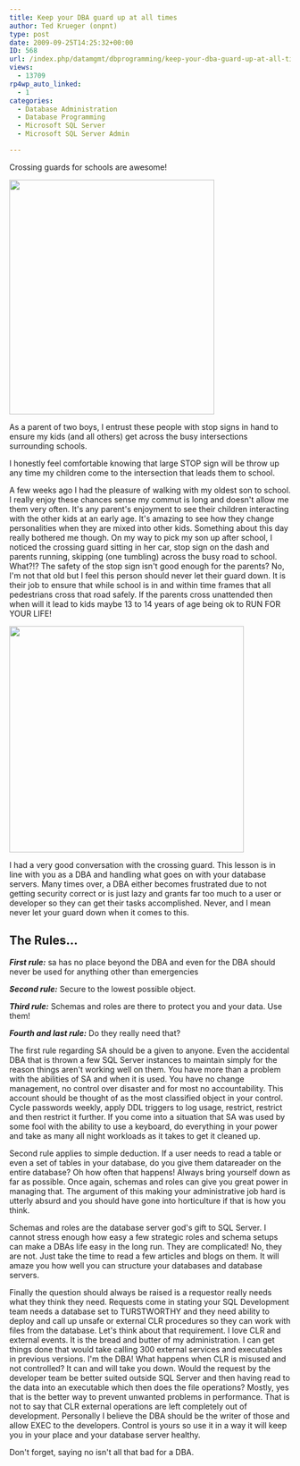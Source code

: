 ```yaml
---
title: Keep your DBA guard up at all times
author: Ted Krueger (onpnt)
type: post
date: 2009-09-25T14:25:32+00:00
ID: 568
url: /index.php/datamgmt/dbprogramming/keep-your-dba-guard-up-at-all-times/
views:
  - 13709
rp4wp_auto_linked:
  - 1
categories:
  - Database Administration
  - Database Programming
  - Microsoft SQL Server
  - Microsoft SQL Server Admin

---
```

Crossing guards for schools are awesome! 

<div class="image_block">
  <img src="https://lessthandot.z19.web.core.windows.net/wp-content/uploads/blogs/DataMgmt//stop.gif" alt="" title="" width="367" height="420" />
</div>

As a parent of two boys, I entrust these people with stop signs in hand to ensure my kids (and all others) get across the busy intersections surrounding schools. 

I honestly feel comfortable knowing that large STOP sign will be throw up any time my children come to the intersection that leads them to school. 

A few weeks ago I had the pleasure of walking with my oldest son to school. I really enjoy these chances sense my commut is long and doesn't allow me them very often. It's any parent's enjoyment to see their children interacting with the other kids at an early age. It's amazing to see how they change personalities when they are mixed into other kids. Something about this day really bothered me though. On my way to pick my son up after school, I noticed the crossing guard sitting in her car, stop sign on the dash and parents running, skipping (one tumbling) across the busy road to school. What?!? The safety of the stop sign isn't good enough for the parents? No, I'm not that old but I feel this person should never let their guard down. It is their job to ensure that while school is in and within time frames that all pedestrians cross that road safely. If the parents cross unattended then when will it lead to kids maybe 13 to 14 years of age being ok to RUN FOR YOUR LIFE!

<div class="image_block">
  <img src="https://lessthandot.z19.web.core.windows.net/wp-content/uploads/blogs/DataMgmt//RUN.gif" alt="" title="" width="420" height="405" />
</div>

I had a very good conversation with the crossing guard. This lesson is in line with you as a DBA and handling what goes on with your database servers. Many times over, a DBA either becomes frustrated due to not getting security correct or is just lazy and grants far too much to a user or developer so they can get their tasks accomplished. Never, and I mean never let your guard down when it comes to this. 

## The Rules...

**_First rule:_** sa has no place beyond the DBA and even for the DBA should never be used for anything other than emergencies

**_Second rule:_** Secure to the lowest possible object. 

**_Third rule:_** Schemas and roles are there to protect you and your data. Use them!

**_Fourth and last rule:_** Do they really need that?

The first rule regarding SA should be a given to anyone. Even the accidental DBA that is thrown a few SQL Server instances to maintain simply for the reason things aren't working well on them. You have more than a problem with the abilities of SA and when it is used. You have no change management, no control over disaster and for most no accountability. This account should be thought of as the most classified object in your control. Cycle passwords weekly, apply DDL triggers to log usage, restrict, restrict and then restrict it further. If you come into a situation that SA was used by some fool with the ability to use a keyboard, do everything in your power and take as many all night workloads as it takes to get it cleaned up.

Second rule applies to simple deduction. If a user needs to read a table or even a set of tables in your database, do you give them datareader on the entire database? Oh how often that happens! Always bring yourself down as far as possible. Once again, schemas and roles can give you great power in managing that. The argument of this making your administrative job hard is utterly absurd and you should have gone into horticulture if that is how you think.

Schemas and roles are the database server god's gift to SQL Server. I cannot stress enough how easy a few strategic roles and schema setups can make a DBAs life easy in the long run. They are complicated! No, they are not. Just take the time to read a few articles and blogs on them. It will amaze you how well you can structure your databases and database servers.

Finally the question should always be raised is a requestor really needs what they think they need. Requests come in stating your SQL Development team needs a database set to TURSTWORTHY and they need ability to deploy and call up unsafe or external CLR procedures so they can work with files from the database. Let's think about that requirement. I love CLR and external events. It is the bread and butter of my administration. I can get things done that would take calling 300 external services and executables in previous versions. I'm the DBA! What happens when CLR is misused and not controlled? It can and will take you down. Would the request by the developer team be better suited outside SQL Server and then having read to the data into an executable which then does the file operations? Mostly, yes that is the better way to prevent unwanted problems in performance. That is not to say that CLR external operations are left completely out of development. Personally I believe the DBA should be the writer of those and allow EXEC to the developers. Control is yours so use it in a way it will keep you in your place and your database server healthy. 

Don't forget, saying no isn't all that bad for a DBA.